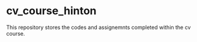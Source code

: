 # cv_course_hinton
This repository stores the codes and assignemnts completed within the cv course. 
